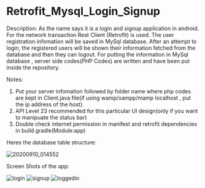 # Retrofit_Mysql_Login_Signup
Description:
As the name says it is a login and signup application in android. For the network transaction Rest Client (Retrofit) is used. 
The user registration infomation will be saved in MySql database. After an attempt to login, the registered users will be shown their information fetched from the database and then they can logout.
For putting the information in MySql database , server side codes(PHP Codes) are written and have been put inside the repository.

Notes:

1. Put your server infomation followed by folder name where php codes are kept in Client.java file(if using wamp/xampp/mamp localhost , put the ip address of the host). 
2. API Level 23 recommended for this particular UI design(only if you want to manipuate the status bar)
3. Double check internet permission in manifest and retrofit dependencies in build.gradle(Module:app)

Heres the database table structure:

 ![20200910_014552](https://user-images.githubusercontent.com/69322639/92646005-98acbf00-f307-11ea-92a1-b94d5072917d.png)
 
Screen Shots of the app:

![login](https://user-images.githubusercontent.com/69322639/92644438-2d61ed80-f305-11ea-8194-ac0c1ffaced8.jpg)
![signup](https://user-images.githubusercontent.com/69322639/92644446-2fc44780-f305-11ea-892a-7a69fbe43dc7.jpg)
![loggedin](https://user-images.githubusercontent.com/69322639/92644450-30f57480-f305-11ea-8e4d-c516e28b0307.jpg)

